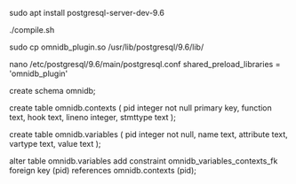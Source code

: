 sudo apt install postgresql-server-dev-9.6

./compile.sh

sudo cp omnidb_plugin.so /usr/lib/postgresql/9.6/lib/

nano /etc/postgresql/9.6/main/postgresql.conf
    shared_preload_libraries = 'omnidb_plugin'


create schema omnidb;

create table omnidb.contexts
(
  pid integer not null primary key,
  function text,
  hook text,
  lineno integer,
  stmttype text
);

create table omnidb.variables
(
  pid integer not null,
  name text,
  attribute text,
  vartype text,
  value text
);

alter table omnidb.variables add constraint omnidb_variables_contexts_fk
foreign key (pid) references omnidb.contexts (pid);
